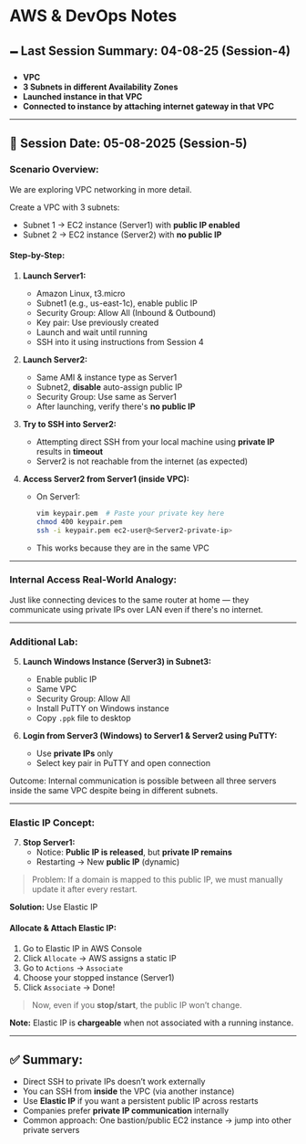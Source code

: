 # AWS & DevOps Notes

## 🗕️ Last Session Summary: 04-08-25 (Session-4)

- **VPC**
- **3 Subnets in different Availability Zones**
- **Launched instance in that VPC**
- **Connected to instance by attaching internet gateway in that VPC**

---

## 📘 Session Date: 05-08-2025 (Session-5)

### Scenario Overview:

We are exploring VPC networking in more detail.

Create a VPC with 3 subnets:

- Subnet 1 → EC2 instance (Server1) with **public IP enabled**
- Subnet 2 → EC2 instance (Server2) with **no public IP**

#### Step-by-Step:

1. **Launch Server1:**

   - Amazon Linux, t3.micro
   - Subnet1 (e.g., us-east-1c), enable public IP
   - Security Group: Allow All (Inbound & Outbound)
   - Key pair: Use previously created
   - Launch and wait until running
   - SSH into it using instructions from Session 4

2. **Launch Server2:**

   - Same AMI & instance type as Server1
   - Subnet2, **disable** auto-assign public IP
   - Security Group: Use same as Server1
   - After launching, verify there's **no public IP**

3. **Try to SSH into Server2:**

   - Attempting direct SSH from your local machine using **private IP** results in **timeout**
   - Server2 is not reachable from the internet (as expected)

4. **Access Server2 from Server1 (inside VPC):**

   - On Server1:
     ```sh
     vim keypair.pem  # Paste your private key here
     chmod 400 keypair.pem
     ssh -i keypair.pem ec2-user@<Server2-private-ip>
     ```
   - This works because they are in the same VPC

---

### Internal Access Real-World Analogy:

Just like connecting devices to the same router at home — they communicate using private IPs over LAN even if there's no internet.

---

### Additional Lab:

5. **Launch Windows Instance (Server3) in Subnet3:**

   - Enable public IP
   - Same VPC
   - Security Group: Allow All
   - Install PuTTY on Windows instance
   - Copy `.ppk` file to desktop

6. **Login from Server3 (Windows) to Server1 & Server2 using PuTTY:**

   - Use **private IPs** only
   - Select key pair in PuTTY and open connection

Outcome: Internal communication is possible between all three servers inside the same VPC despite being in different subnets.

---

### Elastic IP Concept:

7. **Stop Server1:**
   - Notice: **Public IP is released**, but **private IP remains**
   - Restarting → New **public IP** (dynamic)

> Problem: If a domain is mapped to this public IP, we must manually update it after every restart.

**Solution:** Use Elastic IP

#### Allocate & Attach Elastic IP:

1. Go to Elastic IP in AWS Console
2. Click `Allocate` → AWS assigns a static IP
3. Go to `Actions` → `Associate`
4. Choose your stopped instance (Server1)
5. Click `Associate` → Done!

> Now, even if you **stop/start**, the public IP won’t change.

**Note:** Elastic IP is **chargeable** when not associated with a running instance.

---

## ✅ Summary:

- Direct SSH to private IPs doesn’t work externally
- You can SSH from **inside** the VPC (via another instance)
- Use **Elastic IP** if you want a persistent public IP across restarts
- Companies prefer **private IP communication** internally
- Common approach: One bastion/public EC2 instance → jump into other private servers

